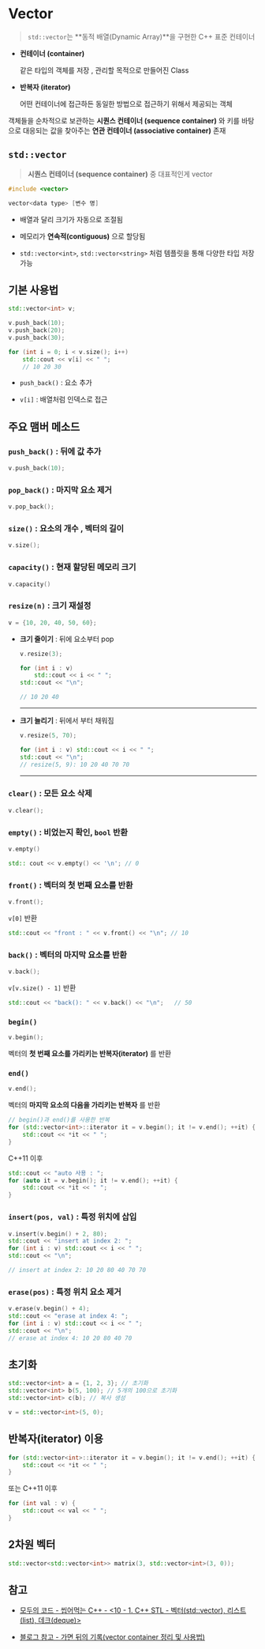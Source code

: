 # Vector

> `std::vector`는 **동적 배열(Dynamic Array)**을 구현한 C++ 표준 컨테이너

- **컨테이너 (container)**

    같은 타입의 객체를 저장 , 관리할 목적으로 만들어진 Class

- **반복자 (iterator)**

   어떤 컨테이너에 접근하든 동일한 방법으로 접근하기 위해서 제공되는 객체

객체들을 순차적으로 보관하는 **시퀀스 컨테이너 (sequence container)** 와 키를 바탕으로 대응되는 값을 찾아주는 **연관 컨테이너 (associative container)** 존재



## `std::vector`

>  **시퀀스 컨테이너 (sequence container)** 중 대표적인게 vector

```cpp
#include <vector>
```

```cpp
vector<data type> [변수 명] 
```

- 배열과 달리 크기가 자동으로 조절됨

- 메모리가 **연속적(contiguous)** 으로 할당됨

- `std::vector<int>`, `std::vector<string>` 처럼 템플릿을 통해 다양한 타입 저장 가능

## 기본 사용법

```cpp
std::vector<int> v;

v.push_back(10);
v.push_back(20);
v.push_back(30);

for (int i = 0; i < v.size(); i++)
    std::cout << v[i] << " ";
    // 10 20 30 
```

- `push_back()` : 요소 추가

- `v[i]` : 배열처럼 인덱스로 접근

## 주요 맴버 메소드

### `push_back()` : 뒤에 값 추가

```cpp
v.push_back(10);
```

### `pop_back()` : 마지막 요소 제거

```cpp
v.pop_back();
```

### `size()` : 요소의 개수 , 벡터의 길이

```cpp
v.size();
```

### `capacity()` : 현재 할당된 메모리 크기

```cpp
v.capacity()
```

### `resize(n)` : 크기 재설정

```cpp
v = {10, 20, 40, 50, 60};
```

- **크기 줄이기** : 뒤에 요소부터 pop

    ```cpp
    v.resize(3);
    ```

    ```cpp
    for (int i : v) 
        std::cout << i << " ";
    std::cout << "\n";

    // 10 20 40
    ```

    ---

- **크기 늘리기** : 뒤에서 부터 채워짐

   ```cpp
   v.resize(5, 70);
   ```

   ```cpp
   for (int i : v) std::cout << i << " ";
   std::cout << "\n";
   // resize(5, 9): 10 20 40 70 70
   ```
   
   ---


### `clear()` : 모든 요소 삭제

```cpp
v.clear();
```

### `empty()` : 비었는지 확인, `bool` 반환

```cpp
v.empty()
```

```cpp
std:: cout << v.empty() << '\n'; // 0
```

### `front()` : 벡터의 첫 번째 요소를 반환 

```cpp
v.front();
```

`v[0]` 반환

```cpp
std::cout << "front : " << v.front() << "\n"; // 10
```

### `back()` : 벡터의 마지막 요소를 반환 

```cpp
v.back();
```

`v[v.size() - 1]` 반환

```cpp
std::cout << "back(): " << v.back() << "\n";   // 50
```

### `begin()`

```cpp
v.begin();
```

벡터의 **첫 번째 요소를 가리키는 반복자(iterator)** 를 반환

### `end()`

```cpp
v.end();
```

벡터의 **마지막 요소의 다음을 가리키는 반복자** 를 반환

```cpp
// begin()과 end()를 사용한 반복
for (std::vector<int>::iterator it = v.begin(); it != v.end(); ++it) {
    std::cout << *it << " ";
}
```

C++11 이후

```cpp
std::cout << "auto 사용 : ";
for (auto it = v.begin(); it != v.end(); ++it) {
    std::cout << *it << " ";
}
```

### `insert(pos, val)` : 특정 위치에 삽입

```cpp
v.insert(v.begin() + 2, 80);
std::cout << "insert at index 2: ";
for (int i : v) std::cout << i << " ";
std::cout << "\n";

// insert at index 2: 10 20 80 40 70 70
```

### `erase(pos)` : 특정 위치 요소 제거

```cpp
v.erase(v.begin() + 4);
std::cout << "erase at index 4: ";
for (int i : v) std::cout << i << " ";
std::cout << "\n";
// erase at index 4: 10 20 80 40 70
```

## 초기화

```cpp
std::vector<int> a = {1, 2, 3}; // 초기화
std::vector<int> b(5, 100); // 5개의 100으로 초기화
std::vector<int> c(b); // 복사 생성

v = std::vector<int>(5, 0);
```

##  반복자(iterator) 이용

```cpp
for (std::vector<int>::iterator it = v.begin(); it != v.end(); ++it) {
    std::cout << *it << " ";
}
```

또는 C++11 이후

```cpp
for (int val : v) {
    std::cout << val << " ";
}
```

## 2차원 벡터

```cpp
std::vector<std::vector<int>> matrix(3, std::vector<int>(3, 0));
```

## 참고

- [모두의 코드 - 씹어먹는 C++ - <10 - 1. C++ STL - 벡터(std::vector), 리스트(list), 데크(deque)>](https://modoocode.com/223)

- [블로그 참고 - 가면 뒤의 기록(vector container 정리 및 사용법)](https://blockdmask.tistory.com/70)